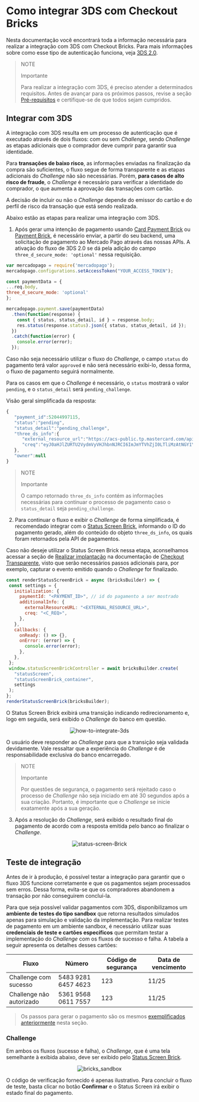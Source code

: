 # Como integrar 3DS com Checkout Bricks

Nesta documentação você encontrará toda a informação necessária para realizar a integração com 3DS com Checkout Bricks. Para mais informações sobre como esse tipo de autenticação funciona, veja [3DS 2.0](/developers/pt/docs/checkout-bricks/how-tos/improve-payment-approval/3ds).

> NOTE
>
> Importante
>
> Para realizar a integração com 3DS, é preciso atender a determinados requisitos. Antes de avançar para os próximos passos, revise a seção [Pré-requisitos](/developers/pt/docs/checkout-bricks/prerequisites) e certifique-se de que todos sejam cumpridos.

## Integrar com 3DS

A integração com 3DS resulta em um processo de autenticação que é executado através de dois fluxos: com ou sem _Challenge_, sendo _Challenge_ as etapas adicionais que o comprador deve cumprir para garantir sua identidade. 

Para **transações de baixo risco**, as informações enviadas na finalização da compra são suficientes, o fluxo segue de forma transparente e as etapas adicionais do _Challenge_ não são necessárias. Porém, **para casos de alto risco de fraude**, o _Challenge_ é necessário para verificar a identidade do comprador, o que aumenta a aprovação das transações com cartão.

A decisão de incluir ou não o _Challenge_ depende do emissor do cartão e do perfil de risco da transação que está sendo realizada.

Abaixo estão as etapas para realizar uma integração com 3DS.

1. Após gerar uma intenção de pagamento usando [Card Payment Brick](/developers/pt/docs/checkout-bricks/card-payment-brick/introduction) ou [Payment Brick](/developers/pt/docs/checkout-bricks/payment-brick/introduction), é necessário enviar, a partir do seu backend, uma solicitação de pagamento ao Mercado Pago através das nossas APIs. A  ativação do fluxo de 3DS 2.0 se dá pela adição do campo `three_d_secure_mode: 'optional'` nessa requisição.

```javascript
var mercadopago = require('mercadopago');
mercadopago.configurations.setAccessToken("YOUR_ACCESS_TOKEN");

const paymentData = {
...req.body,
three_d_secure_mode: 'optional'
};

mercadopago.payment.save(paymentData)
  .then(function(response) {
    const { status, status_detail, id } = response.body;
    res.status(response.status).json({ status, status_detail, id });
  })
  .catch(function(error) {
    console.error(error);
  });
```

Caso não seja necessário utilizar o fluxo do _Challenge_, o campo `status` do pagamento terá valor `approved` e não será necessário exibi-lo, dessa forma, o fluxo de pagamento seguirá normalmente.

Para os casos em que o _Challenge_ é necessário, o `status` mostrará o valor `pending`, e o `status_detail` será `pending_challenge`.

Visão geral simplificada da resposta:

```javascript
{
   "payment_id":52044997115,
   "status":"pending",
   "status_detail":"pending_challenge",
   "three_ds_info":{
      "external_resource_url":"https://acs-public.tp.mastercard.com/api/v1/browser_Challenges",
      "creq":"eyJ0aHJlZURTU2VydmVyVHJhbnNJRCI6ImJmYTVhZjI0LTliMzAtNGY1Yi05MzQwLWJkZTc1ZjExMGM1MCIsImFjlOWYiLCJjW5kb3dTaXplIjoiMDQiLCJtZXNzYWdlVHlwZSI6IkNSZXEiLCJtZXNzYWdlVmVyc2lvbiI6IS4wIn0"
   },
   "owner":null
}
```

> NOTE
>
> Importante
>
> O campo retornado `three_ds_info` contém as informações necessárias para continuar o processo de pagamento caso o `status_detail` seja `pending_challenge`.

2. Para continuar o fluxo e exibir o _Challenge_ de forma simplificada, é recomendado integrar com o [Status Screen Brick](/developers/pt/docs/checkout-bricks/status-screen-brick/introduction), informando o ID do pagamento gerado, além do conteúdo do objeto `three_ds_info`, os quais foram retornados pela API de pagamentos.

Caso não deseje utilizar o Status Screen Brick nessa etapa, aconselhamos acessar a seção de [Realizar implantação](/developers/pt/docs/checkout-api/how-tos/integrate-3ds) na documentação de [Checkout Transparente](/developers/pt/docs/checkout-api/landing), visto que serão necessários passos adicionais para, por exemplo, capturar o evento emitido quando o _Challenge_ for finalizado.

```javascript
const renderStatusScreenBrick = async (bricksBuilder) => {
 const settings = {
   initialization: {
     paymentId: "<PAYMENT_ID>", // id do pagamento a ser mostrado
     additionalInfo: {
       externalResourceURL: "<EXTERNAL_RESOURCE_URL>",
       creq: "<C_REQ>",
     },
   },
   callbacks: {
     onReady: () => {},
     onError: (error) => {
       console.error(error);
     },
   },
 };
 window.statusScreenBrickController = await bricksBuilder.create(
   "statusScreen",
   "statusScreenBrick_container",
   settings
 );
};
renderStatusScreenBrick(bricksBuilder);
```

O Status Screen Brick exibirá uma transição indicando redirecionamento e, logo em seguida, será exibido o _Challenge_ do banco em questão.

<center>

![how-to-integrate-3ds](checkout-bricks/how-to-integrate-3ds-pt.gif)

</center>

O usuário deve responder ao _Challenge_ para que a transição seja validada devidamente. Vale ressaltar que a experiência do _Challenge_ é de responsabilidade exclusiva do banco encarregado.

>  NOTE
> 
> Importante
> 
> Por questões de segurança, o pagamento será rejeitado caso o processo de _Challenge_ não seja iniciado em até 30 segundos após a sua criação. Portanto, é importante que o _Challenge_ se inicie exatamente após a sua geração.

3. Após a resolução do _Challenge_, será exibido o resultado final do pagamento de acordo com a resposta emitida pelo banco ao finalizar o _Challenge_.

<center>

![status-screen-Brick](checkout-bricks/status-screen-brick-pt.jpg)

</center>

## Teste de integração

Antes de ir à produção, é possível testar a integração para garantir que o fluxo 3DS funcione corretamente e que os pagamentos sejam processados sem erros. Dessa forma, evita-se que os compradores abandonem a transação por não conseguirem concluí-la.

Para que seja possível validar pagamentos com 3DS, disponibilizamos um **ambiente de testes do tipo sandbox** que retorna resultados simulados apenas para simulação e validação da implementação. Para realizar testes de pagamento em um ambiente sandbox, é necessário utilizar suas **credenciais de teste e cartões específicos** que permitam testar a implementação do _Challenge_ com os fluxos de sucesso e falha. A tabela a seguir apresenta os detalhes desses cartões:

| Fluxo | Número | Código de segurança | Data de vencimento |
|---|---|---|---|
| Challenge com sucesso | 5483 9281 6457 4623| 123 | 11/25 |
| Challenge não autorizado | 5361 9568 0611 7557| 123 | 11/25 |

> Os passos para gerar o pagamento são os mesmos [exemplificados anteriormente](/developers/pt/docs/checkout-bricks/how-tos/integrate-3ds#bookmark_integrar_com_3ds) nesta seção.

### Challenge

Em ambos os fluxos (sucesso e falha), o _Challenge_, que é uma tela semelhante à exibida abaixo, deve ser exibido pelo [Status Screen Brick](/developers/pt/docs/checkout-bricks/status-screen-brick/introduction).

<center>

![bricks_sandbox](checkout-bricks/sandbox-v1-pt.png)

</center>

O código de verificação fornecido é apenas ilustrativo. Para concluir o fluxo de teste, basta clicar no botão **Confirmar** e o Status Screen irá exibir o estado final do pagamento.
